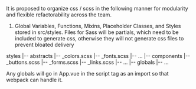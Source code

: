 It is proposed to organize css / scss in the following manner for modularity and flexible refactorability across the team.

1. Global Variables, Functions, Mixins, Placeholder Classes, and Styles stored in src/styles. 
Files for Sass will be partials, which need to be included to generate css, otherwise they will not generate css files to prevent bloated delivery

styles
|-- abstracts
    |-- _colors.scss
    |-- _fonts.scss
    |-- ...
|-- components
    |-- _buttons.scss
    |-- _forms.scss
    |-- _links.scss
    |-- ...
|-- globals
    |-- ...

Any globals will go in App.vue in the script tag as an import so that webpack can handle it.